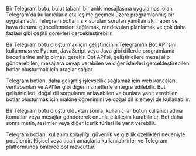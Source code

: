 Bir Telegram botu, bulut tabanlı bir anlık mesajlaşma uygulaması olan Telegram'da kullanıcılarla etkileşime geçmek üzere programlanmış bir uygulamadır. Telegram botları, sık sorulan soruları yanıtlamak, haber ve hava durumu güncellemeleri sağlamak, randevuları planlamak ve çok daha fazlası gibi çeşitli görevleri gerçekleştirebilir.

Bir Telegram botu oluşturmak için geliştiricinin Telegram'ın Bot API'sini kullanması ve Python, JavaScript veya Java gibi dillerde programlama becerilerine sahip olması gerekir. Bot API'si, geliştiricilere mesaj alıp gönderebilen, mesajlara cevap verebilen ve diğer işlevleri gerçekleştirebilen botlar oluşturmak için araçlar sağlar.

Telegram botları, daha gelişmiş işlevsellik sağlamak için web kancaları, veritabanları ve API'ler gibi diğer hizmetlerle entegre edilebilir. Bot geliştiricileri, doğal dil sorgularını anlayabilen ve bunlara yanıt verebilen botlar oluşturmak için makine öğrenimini ve doğal dil işlemeyi de kullanabilir.

Bir Telegram botu oluşturulduktan sonra, kullanıcılar botun kullanıcı adına komutlar veya mesajlar göndererek onunla etkileşim kurabilirler. Bot daha sonra metin, resimler veya diğer içerik türleri ile yanıt verebilir.

Telegram botları, kullanım kolaylığı, güvenlik ve gizlilik özellikleri nedeniyle popülerdir. Kişisel veya ticari amaçlarla kullanılabilirler ve Telegram platformunda binlerce bot mevcuttur.
